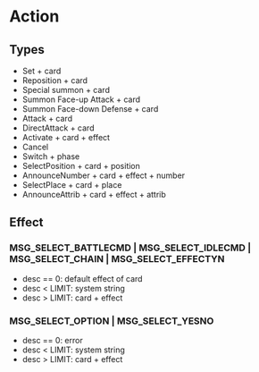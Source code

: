 # Action

## Types
- Set + card
- Reposition + card
- Special summon + card
- Summon Face-up Attack + card
- Summon Face-down Defense + card
- Attack + card
- DirectAttack + card
- Activate + card + effect
- Cancel
- Switch + phase
- SelectPosition + card + position
- AnnounceNumber + card + effect + number
- SelectPlace + card + place
- AnnounceAttrib + card + effect + attrib

## Effect

### MSG_SELECT_BATTLECMD | MSG_SELECT_IDLECMD | MSG_SELECT_CHAIN | MSG_SELECT_EFFECTYN
- desc == 0: default effect of card
- desc < LIMIT: system string
- desc > LIMIT: card + effect

### MSG_SELECT_OPTION | MSG_SELECT_YESNO
- desc == 0: error
- desc < LIMIT: system string
- desc > LIMIT: card + effect
